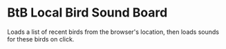 # BtB Local Bird Sound Board

Loads a list of recent birds from the browser's location, then loads sounds for these birds on click.